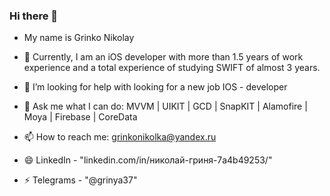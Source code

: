 ### Hi there 👋
- My name is Grinko Nikolay

- 🔭 Currently, I am an iOS developer with more than 1.5 years of work experience and a total experience of studying SWIFT of almost 3 years.
- 🤔 I’m looking for help with looking for a new job IOS - developer
- 💬 Ask me what I can do: MVVM | UIKIT | GCD | SnapKIT | Alamofire | Moya | Firebase | CoreData
- 📫 How to reach me: grinkonikolka@yandex.ru
- 😄 LinkedIn - "linkedin.com/in/николай-гриня-7a4b49253/"
- ⚡ Telegrams - "@grinya37"
